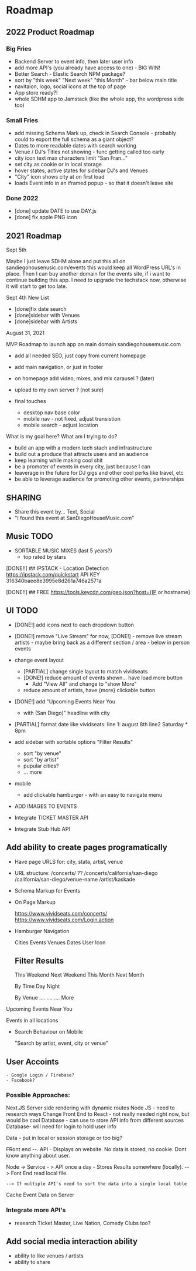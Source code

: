 # Roadmap

## 2022 Product Roadmap

### Big Fries

- Backend Server to event info, then later user info
- add more API's (you already have access to one) - BIG WIN!
- Better Search - Elastic Search NPM package?
- sort by "this week" "Next week" "this Month" - bar below main title
- navitaion, logo, social icons at the top of page
- App store ready?!
- whole SDHM app to Jamstack (like the whole app, the wordpress side too)

### Small Fries

- add missing Schema Mark up, check in Search Console - probably could to export the full schema as a giant object?
- Dates to more readable dates with search working
- Venue / DJ's Titles not showing - func getting called too early
- city icon text max characters limit "San Fran..."
- set city as cookie or in local storage
- hover states, active states for sidebar DJ's and Venues
- "City" icon shows city at on first load
- loads Event info in an iframed popup - so that it doesn't leave site

### Done 2022

- [done] update DATE to use DAY.js
- [done] fix apple PNG icon

## 2021 Roadmap

Sept 5th

Maybe I just leave SDHM alone and put this all on sandiegohousenusic.com/events
this would keep all WordPress URL's in place.
Then I can buy another domain for the events site, if i want to continue building this app. I need to upgrade the techstack now, otherwise it will start to get too late.

Sept 4th New List

- [done]fix date search
- [done]sidebar with Venues
- [done]sidebar with Artists

August 31, 2021

MVP Roadmap to launch app on main domain sandiegohousemusic.com

- add all needed SEO, just copy from current homepage
- add main navigation, or just in footer
- on homepage add video, mixes, and mix carausel ? (later)
- upload to my own server ? (not sure)

- final touches
  - desktop nav base color
  - mobile nav - not fixed, adjust transistion
  - mobile search - adjust location

What is my goal here? What am I trying to do?

- build an app with a modern tech stach and infrastructure
- build out a produce that attracts users and an audience
- keep learning while making cool shit
- be a promoter of events in every city, just because I can
- leaverage in the future for DJ gigs and other cool perks like travel, etc
- be able to leverage audience for promoting other events, partnerships

## SHARING

- Share this event by... Text, Social
- "I found this event at SanDiegoHouseMusic.com"

## Music TODO

- SORTABLE MUSIC MIXES (last 5 years?)
  - top rated by stars

[DONE!!] ## IPSTACK - Location Detection  
 https://ipstack.com/quickstart
API KEY 316340baee8e3995e8d261a746a2571a

[DONE!!] ## FREE
https://tools.keycdn.com/geo.json?host={IP or hostname}

## UI TODO

- [DONE!] add icons next to each dropdown button
- [DONE!] remove "Live Stream" for now,
  [DONE!] - remove live stream artists - maybe bring back as a different section / area - below in person events

- change event layout

  - [PARTIAL] change single layout to match vividseats
  - [DONE!] reduce amount of events shown... have load more button
    - Add "View All" and change to "show More"
  - reduce amount of artists, have {more} clickable button

- [DONE!] add "Upcoming Events Near You

  - with (San Diego)" headline with city

- [PARTIAL] format date like vividseats: line 1: august 8th line2 Saturday \* 8pm

- add sidebar with sortable options "Filter Results"

  - sort "by venue"
  - sort "by artist"
  - pupular cities?
  - ... more

- mobile

  - add clickable hamburger - with an easy to navigate menu

- ADD IMAGES TO EVENTS
- Integrate TICKET MASTER API
- Integrate Stub Hub API

## Add ability to create pages programatically

- Have page URLS for: city, stata, artist, venue
- URL structure:
  /concerts/ ??
  /concerts/california/san-diego
  /california/san-diego/venue-name
  /artist/kaskade

- Schema Markup for Events
- On Page Markup

  https://www.vividseats.com/concerts/
  https://www.vividseats.com/Login.action

- Hamburger Navigation

  Cities
  Events
  Venues
  Dates
  User Icon

  ## Filter Results

  This Weekend
  Next Weekend
  This Month
  Next Month

  By Time
  Day
  Night

  By Venue
  ....
  ....
  ....
  More

Upcoming Events Near You

Events in all locations

- Search Behaviour on Mobile

  "Search by artist, event, city or venue"

## User Accoints

    - Google Login / Firebase?
    - Facebook?

### Possible Approaches:

Next.JS Server side rendering with dynamic routes
Node JS - need to research ways
Change Front End to React - not really needed right now, but would be cool
Database - can use to store API info from different sources
Database- will need for login to hold user info

Data - put in local or session storage or too big?

FRont end --. API - Displays on website. No data is stored, no cookie. Dont know anything about user.

Node -> Service - > API once a day - Stores Results somewhere (locally).
--> Font End read local file.

    --> If multiple API's need to sort the data into a single local table

Cache Event Data on Server

### Integrate more API's

- research Ticket Master, Live Nation, Comedy Clubs too?

## Add social media interaction ability

- ability to like venues / artists
- ability to share
